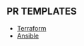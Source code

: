## PR TEMPLATES

* [Terraform](?expand=1&template=terraform.md)
* [Ansible](?expand=1&template=ansible.md)